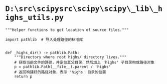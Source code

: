 # `D:\src\scipysrc\scipy\scipy\_lib\_highs_utils.py`

```
"""Helper functions to get location of source files."""

import pathlib  # 导入处理路径的标准库


def _highs_dir() -> pathlib.Path:
    """Directory where root highs/ directory lives."""
    # 获取当前文件的路径，并定位其父目录，然后加上 'highs' 子目录构成路径对象
    p = pathlib.Path(__file__).parent / 'highs'
    # 返回构建好的路径对象，表示 'highs' 目录的位置
    return p
```